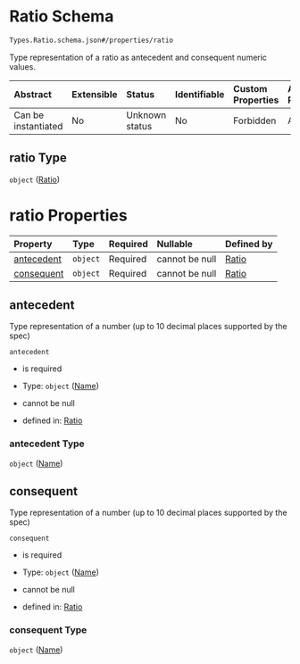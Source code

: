 # Ratio Schema

```txt
Types.Ratio.schema.json#/properties/ratio
```

Type representation of a ratio as antecedent and consequent numeric values.

| Abstract            | Extensible | Status         | Identifiable | Custom Properties | Additional Properties | Access Restrictions | Defined In                                                                                       |
| :------------------ | :--------- | :------------- | :----------- | :---------------- | :-------------------- | :------------------ | :----------------------------------------------------------------------------------------------- |
| Can be instantiated | No         | Unknown status | No           | Forbidden         | Allowed               | none                | [ConversionTrigger.schema.json\*](../types/ConversionTrigger.schema.json "open original schema") |

## ratio Type

`object` ([Ratio](conversiontrigger-properties-ratio.md))

# ratio Properties

| Property                  | Type     | Required | Nullable       | Defined by                                                                               |
| :------------------------ | :------- | :------- | :------------- | :--------------------------------------------------------------------------------------- |
| [antecedent](#antecedent) | `object` | Required | cannot be null | [Ratio](stockplan-properties-name.md "Types.Numeric.schema.json#/properties/antecedent") |
| [consequent](#consequent) | `object` | Required | cannot be null | [Ratio](stockplan-properties-name.md "Types.Numeric.schema.json#/properties/consequent") |

## antecedent

Type representation of a number (up to 10 decimal places supported by the spec)

`antecedent`

- is required

- Type: `object` ([Name](stockplan-properties-name.md))

- cannot be null

- defined in: [Ratio](stockplan-properties-name.md "Types.Numeric.schema.json#/properties/antecedent")

### antecedent Type

`object` ([Name](stockplan-properties-name.md))

## consequent

Type representation of a number (up to 10 decimal places supported by the spec)

`consequent`

- is required

- Type: `object` ([Name](stockplan-properties-name.md))

- cannot be null

- defined in: [Ratio](stockplan-properties-name.md "Types.Numeric.schema.json#/properties/consequent")

### consequent Type

`object` ([Name](stockplan-properties-name.md))
